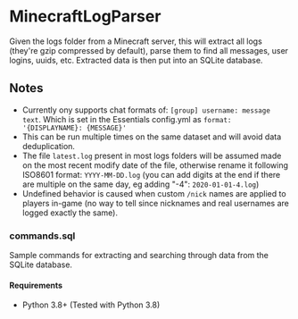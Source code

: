 # MinecraftLogParser
Given the logs folder from a Minecraft server, this will extract all logs (they're gzip compressed by default),
parse them to find all messages, user logins, uuids, etc. Extracted data is then put into an SQLite database.

## Notes
* Currently ony supports chat formats of: `[group] username: message text`. Which is set in the Essentials config.yml as `format: '{DISPLAYNAME}: {MESSAGE}'`
* This can be run multiple times on the same dataset and will avoid data deduplication.
* The file `latest.log` present in most logs folders will be assumed made on the most recent modify date of the file,
otherwise rename it following ISO8601 format: `YYYY-MM-DD.log` (you can add digits at the end if there are multiple on the same day, eg adding "-4": `2020-01-01-4.log`)
* Undefined behavior is caused when custom `/nick` names are applied to players in-game (no way to tell since nicknames
and real usernames are logged exactly the same).

### commands.sql
Sample commands for extracting and searching through data from the SQLite database.

#### Requirements
* Python 3.8+ (Tested with Python 3.8)
